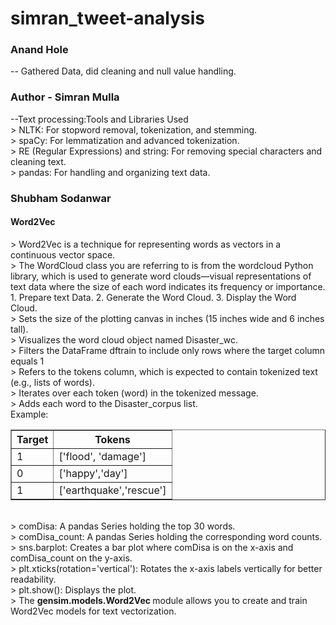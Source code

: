 # simran_tweet-analysis
<h3> Anand Hole </h3>
<p> -- Gathered Data, did cleaning and null value handling.<br> </p>

<h3>Author - Simran Mulla</h3>
<p> --Text processing:Tools and Libraries Used<br>
    > NLTK: For stopword removal, tokenization, and stemming.<br>
    > spaCy: For lemmatization and advanced tokenization.<br>
    > RE (Regular Expressions) and string: For removing special characters and cleaning text.<br>
    > pandas: For handling and organizing text data.<br>
    </p>

<h3> Shubham Sodanwar </h3>
<h4> Word2Vec </h4>
<p>
    > Word2Vec is a technique for representing words as vectors in a continuous vector space. <br>
    > The WordCloud class you are referring to is from the wordcloud Python library, which is used to generate word clouds—visual representations of text data where the size of each word indicates its frequency or importance.
        1. Prepare text Data.
        2. Generate the Word Cloud.
        3. Display the Word Cloud.<br>
    > Sets the size of the plotting canvas in inches (15 inches wide and 6 inches tall).<br>
    > Visualizes the word cloud object named Disaster_wc.<br>
    > Filters the DataFrame dftrain to include only rows where the target column equals 1<br>
    > Refers to the tokens column, which is expected to contain tokenized text (e.g., lists of words).<br>
    > Iterates over each token (word) in the tokenized message.<br>
    > Adds each word to the Disaster_corpus list.<br>
    Example:<br> 
    <table border="1">
        <tr>
            <th> Target </th>
            <th> Tokens </th>
        </tr>
        <tr>
            <td> 1 </td>
            <td> ['flood', 'damage'] </td>
        </tr>
        <tr>
            <td> 0 </td>
            <td> ['happy','day'] </td>
        </tr>
        <tr>
            <td> 1 </td>
            <td> ['earthquake','rescue'] </td>
        </tr>
    </table><br>
    > comDisa: A pandas Series holding the top 30 words.<br>
    > comDisa_count: A pandas Series holding the corresponding word counts.<br>
    > sns.barplot: Creates a bar plot where comDisa is on the x-axis and comDisa_count on the y-axis.<br>
    > plt.xticks(rotation='vertical'): Rotates the x-axis labels vertically for better readability.<br>
    > plt.show(): Displays the plot.<br>
    > The <b> gensim.models.Word2Vec </b> module allows you to create and train Word2Vec models for text vectorization.<br>
    
</p>